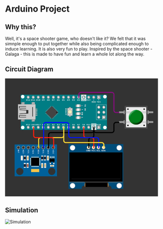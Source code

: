# Arduino Project

## Why this?
Well, it's a space shooter game, who doesn't like it? We felt that it was simnple enough to put together while also being complicated enough to induce learning. It is also very fun to play. Inspired by the space shooter - Galaga - this is made to have fun and learn a whole lot along the way.

## Circuit Diagram
![Circuit Diagram](./media/circuit_diagram.png)

## Simulation

![Simulation](https://github.com/user-attachments/assets/5c9da178-576f-491c-a937-7f97a47410af)


